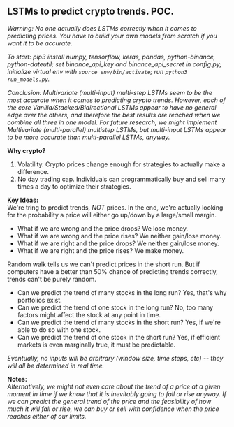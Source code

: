 ## LSTMs to predict crypto trends. POC.

*Warning: No one actually does LSTMs correctly when it comes to predicting prices. You have to build your own models from scratch if you want it to be accurate.*

*To start: pip3 install numpy, tensorflow, keras, pandas, python-binance, python-dateutil; set binance_api_key and binance_api_secret in config.py; initialize virtual env with `source env/bin/activate`; run `python3 run_models.py`.*

*Conclusion: Multivariate (multi-input) multi-step LSTMs seem to be the most accurate when it comes to predicting crypto trends. However, each of the core Vanilla/Stacked/Bidirectional LSTMs appear to have no general edge over the others, and therefore the best results are reached when we combine all three in one model. For future research, we might implement Multivariate (multi-parallel) multistep LSTMs, but multi-input LSTMs appear to be more accurate than multi-parallel LSTMs, anyway.*

**Why crypto?**
1) Volatility. Crypto prices change enough for strategies to actually make a difference.
2) No day trading cap. Individuals can programmatically buy and sell many times a day to optimize their strategies.

**Key Ideas:**\
We're tring to predict trends, *NOT* prices. In the end, we're actually looking for the probability a price will either go up/down by a large/small margin.

* What if we are wrong and the price drops? We lose money.
* What if we are wrong and the price rises? We neither gain/lose money.
* What if we are right and the price drops? We neither gain/lose money.
* What if we are right and the price rises? We make money.

Random walk tells us we can't predict prices in the short run. But if computers have a better than 50% chance of predicting trends correctly, trends can't be purely random.

* Can we predict the trend of many stocks in the long run? Yes, that's why portfolios exist.
* Can we predict the trend of one stock in the long run? No, too many factors might affect the stock at any point in time.
* Can we predict the trend of many stocks in the short run? Yes, if we're able to do so with one stock.
* Can we predict the trend of one stock in the short run? Yes, if efficient markets is even marginally true, it must be predictable.

*Eventually, no inputs will be arbitrary (window size, time steps, etc) -- they will all be determined in real time.*

**Notes:**\
*Alternatively, we might not even care about the trend of a price at a given moment in time if we know that it is inevitably going to fall or rise anyway. If we can predict the general trend of the price and the feasibility of how much it will fall or rise, we can buy or sell with confidence when the price reaches either of our limits.*